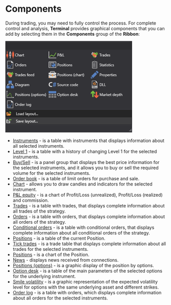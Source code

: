 # Components

During trading, you may need to fully control the process. For complete control and analysis, **Terminal** provides graphical components that you can add by selecting them in the **Components** group of the **Ribbon**:

![Designer Components](../../../images/designer_components.png)

- [Instruments](components/instruments.md) \- is a table with instruments that displays information about all selected instruments.
- [Level 1](components/level_1.md) \- is a table with a history of changing Level 1 for the selected instruments.
- [Buy\/Sell](components/buy_sell.md) \- is a panel group that displays the best price information for the selected instruments, and it allows you to buy or sell the required volume for the selected instruments.
- [Order book](components/order_book.md) \- is a table of limit orders for purchase and sale. 
- [Chart](components/chart.md) \- allows you to draw candles and indicators for the selected instrument. 
- [P&L equity](../../designer/user_interface/components/pnl_equity.md) \- is a chart of Profit\/Loss (unrealized), Profit\/Loss (realized) and commission.
- [Trades](../../designer/user_interface/components/trades.md) \- is a table with trades, that displays complete information about all trades of the strategy.
- [Orders](../../designer/user_interface/components/orders.md) \- is a table with orders, that displays complete information about all orders of the strategy.
- [Conditional orders](components/conditional_orders.md) \- is a table with conditional orders, that displays complete information about all conditional orders of the strategy.
- [Positions](../../designer/user_interface/components/positions.md) \- is a table of the current Position. 
- [Tick trades](../../designer/user_interface/components/tick_trades.md) \- is a trade table that displays complete information about all trades for the selected instruments.
- [Positions](../../designer/user_interface/components/positions.md) \- is a chart of the Position.
- [News](components/news.md) \- displays news received from connections.
- [Positions (options)](components/positions_options.md) \- is a graphic display of the position by options.
- [Option desk](components/option_desk.md) \- is a table of the main parameters of the selected options for the underlying instrument.
- [Smile volatility](components/smile_volatility.md) \- is a graphic representation of the expected volatility level for options with the same underlying asset and different strikes.
- [Order log](components/order_log.md) \- is a table with orders, which displays complete information about all orders for the selected instruments.
